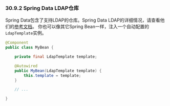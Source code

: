 ### 30.9.2 Spring Data LDAP仓库

Spring Data包含了支持LDAP的仓库。Spring Data LDAP的详细情况，请查看他们的[参考文档](http://docs.spring.io/spring-data/ldap/docs/1.0.x/reference/html/)。
你也可以像其它Spring Bean一样，注入一个自动配置的`LdapTemplate`实例。
```java
@Component
public class MyBean {

    private final LdapTemplate template;

    @Autowired
    public MyBean(LdapTemplate template) {
        this.template = template;
    }

    // ...

}
```